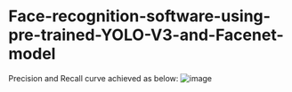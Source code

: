 # Face-recognition-software-using-pre-trained-YOLO-V3-and-Facenet-model

Precision and Recall curve achieved as below:
![image](https://user-images.githubusercontent.com/104048277/175209737-0b76e6b4-2021-4c53-97ca-2813d123f635.png)
